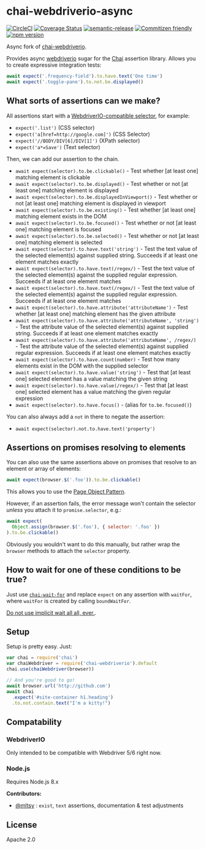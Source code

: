 # chai-webdriverio-async

[![CircleCI](https://circleci.com/gh/jcoreio/chai-webdriverio-async.svg?style=svg)](https://circleci.com/gh/jcoreio/chai-webdriverio-async)
[![Coverage Status](https://codecov.io/gh/jcoreio/chai-webdriverio-async/branch/master/graph/badge.svg)](https://codecov.io/gh/jcoreio/chai-webdriverio-async)
[![semantic-release](https://img.shields.io/badge/%20%20%F0%9F%93%A6%F0%9F%9A%80-semantic--release-e10079.svg)](https://github.com/semantic-release/semantic-release)
[![Commitizen friendly](https://img.shields.io/badge/commitizen-friendly-brightgreen.svg)](http://commitizen.github.io/cz-cli/)
[![npm version](https://badge.fury.io/js/chai-webdriverio-async.svg)](https://badge.fury.io/js/chai-webdriverio-async)

Async fork of [chai-webdriverio](https://github.com/marcodejongh/chai-webdriverio).

Provides async [webdriverio](https://npmjs.org/package/webdriverio) sugar for the [Chai](http://chaijs.com/) assertion library. Allows you to create expressive integration tests:

```javascript
await expect('.frequency-field').to.have.text('One time')
await expect('.toggle-pane').to.not.be.displayed()
```

## What sorts of assertions can we make?

All assertions start with a [WebdriverIO-compatible selector](http://webdriver.io/guide/usage/selectors.html), for example:

- `expect('.list')` (CSS selector)
- `expect('a[href=http://google.com]')` (CSS Selector)
- `expect('//BODY/DIV[6]/DIV[1]')` (XPath selector)
- `expect('a*=Save')` (Text selector)

Then, we can add our assertion to the chain.

- `await expect(selector).to.be.clickable()` - Test whether [at least one] matching element is clickable
- `await expect(selector).to.be.displayed()` - Test whether or not [at least one] matching element is displayed
- `await expect(selector).to.be.displayedInViewport()` - Test whether or not [at least one] matching element is displayed in viewport
- `await expect(selector).to.be.existing()` - Test whether [at least one] matching element exists in the DOM
- `await expect(selector).to.be.focused()` - Test whether or not [at least one] matching element is focused
- `await expect(selector).to.be.selected()` - Test whether or not [at least one] matching element is selected
- `await expect(selector).to.have.text('string')` - Test the text value of the selected element(s) against supplied string. Succeeds if at least one element matches exactly
- `await expect(selector).to.have.text(/regex/)` - Test the text value of the selected element(s) against the supplied regular expression. Succeeds if at least one element matches
- `await expect(selector).to.have.text(/regex/)` - Test the text value of the selected element(s) against the supplied regular expression. Succeeds if at least one element matches
- `await expect(selector).to.have.attribute('attributeName')` - Test whether [at least one] matching element has the given attribute
- `await expect(selector).to.have.attribute('attributeName', 'string')` - Test the attribute value of the selected element(s) against supplied string. Succeeds if at least one element matches exactly
- `await expect(selector).to.have.attribute('attributeName', /regex/)` - Test the attribute value of the selected element(s) against supplied regular expression. Succeeds if at least one element matches exactly
- `await expect(selector).to.have.count(number)` - Test how many elements exist in the DOM with the supplied selector
- `await expect(selector).to.have.value('string')` - Test that [at least one] selected element has a value matching the given string
- `await expect(selector).to.have.value(/regex/)` - Test that [at least one] selected element has a value matching the given regular expression
- `await expect(selector).to.have.focus()` - (alias for `to.be.focused()`)

You can also always add a `not` in there to negate the assertion:

- `await expect(selector).not.to.have.text('property')`

## Assertions on promises resolving to elements

You can also use the same assertions above on promises that resolve to an element or array of elements:

```js
await expect(browser.$('.foo')).to.be.clickable()
```

This allows you to use the [Page Object Pattern](https://webdriver.io/docs/pageobjects/).

However, if an assertion fails, the error message won't contain the selector _unless_ you attach it to `promise.selector`, e.g.:

```js
await expect(
  Object.assign(browser.$('.foo'), { selector: '.foo' })
).to.be.clickable()
```

Obviously you wouldn't want to do this manually, but rather wrap the `browser` methods to attach the `selector` property.

## How to wait for one of these conditions to be true?

Just use [`chai-wait-for`](https://github.com/jcoreio/chai-wait-for) and replace `expect` on any assertion with `waitFor`,
where `waitFor` is created by calling `boundWaitFor`.

[Do not use implicit wait all all, ever.](https://stackoverflow.com/questions/10404160/when-to-use-explicit-wait-vs-implicit-wait-in-selenium-webdriver/28067495#28067495).

## Setup

Setup is pretty easy. Just:

```javascript
var chai = require('chai')
var chaiWebdriver = require('chai-webdriverio').default
chai.use(chaiWebdriver(browser))

// And you're good to go!
await browser.url('http://github.com')
await chai
  .expect('#site-container h1.heading')
  .to.not.contain.text("I'm a kitty!")
```

## Compatability

### WebdriverIO

Only intended to be compatible with Webdriver 5/6 right now.

### Node.js

Requires Node.js 8.x

**Contributors:**

- [@mltsy](https://github.com/mltsy) : `exist`, `text` assertions, documentation & test adjustments

## License

Apache 2.0
